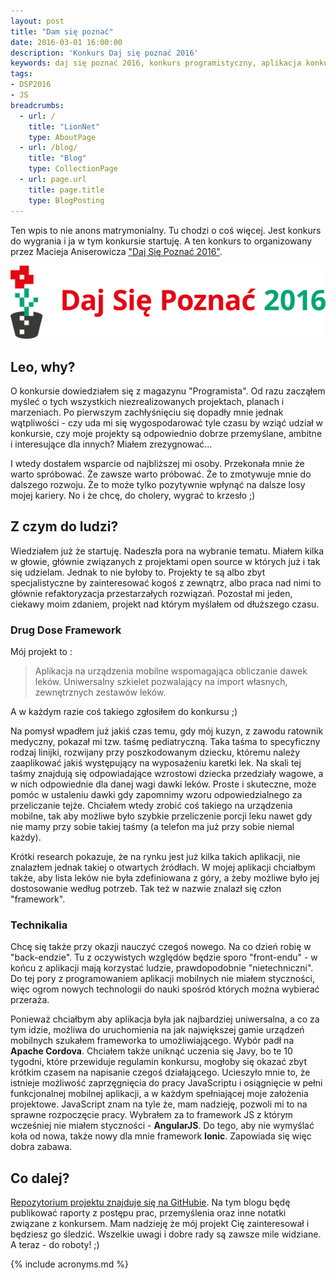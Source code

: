 ```yaml
---
layout: post
title: "Dam się poznać"
date: 2016-03-01 16:00:00
description: 'Konkurs Daj się poznać 2016'
keywords: daj się poznać 2016, konkurs programistyczny, aplikacja konkursowa, drug dose framework, aplikacja mobilna, pas pediatryczny, dawkowanie leków
tags:
- DSP2016
- JS
breadcrumbs:
  - url: /
    title: "LionNet"
    type: AboutPage
  - url: /blog/
    title: "Blog"
    type: CollectionPage
  - url: page.url
    title: page.title
    type: BlogPosting
---
```


Ten wpis to nie anons matrymonialny. Tu chodzi o coś więcej. Jest konkurs do 
wygrania i ja w tym konkursie startuję. A ten konkurs to organizowany przez 
Macieja Aniserowicza ["Daj Się Poznać 2016"](http://www.maciejaniserowicz.com/daj-sie-poznac/).

<img src="/assets/img/DSP2016/DSP2016-logo-RGB-color-1.png" alt="Daj Się Poznać 2016" title="Daj Się Poznać 2016"/>

## Leo, why?

O konkursie dowiedziałem się z magazynu "Programista". Od razu zacząłem myśleć
o tych wszystkich niezrealizowanych projektach, planach i marzeniach. Po pierwszym
zachłyśnięciu się dopadły mnie jednak wątpliwości - czy uda mi się wygospodarować
tyle czasu by wziąć udział w konkursie, czy moje projekty są odpowiednio dobrze 
przemyślane, ambitne i interesujące dla innych? Miałem zrezygnować...

I wtedy dostałem wsparcie od najbliższej mi osoby. Przekonała mnie że warto 
spróbować. Że zawsze warto próbować. Że to zmotywuje mnie do dalszego rozwoju. 
Że to może tylko pozytywnie wpłynąć na dalsze losy mojej kariery. No i że chcę, 
do cholery, wygrać to krzesło ;)

## Z czym do ludzi?

Wiedziałem już że startuję. Nadeszła pora na wybranie tematu. Miałem kilka w głowie,
głównie związanych z projektami open source w których już i tak się udzielam.
Jednak to nie byłoby to. Projekty te są albo zbyt specjalistyczne by zainteresować
kogoś z zewnątrz, albo praca nad nimi to głównie refaktoryzacja przestarzałych
rozwiązań. Pozostał mi jeden, ciekawy moim zdaniem, projekt nad którym myślałem
od dłuższego czasu.

### Drug Dose Framework

Mój projekt to :

> Aplikacja na urządzenia mobilne wspomagająca obliczanie dawek leków. 
Uniwersalny szkielet pozwalający na import własnych, zewnętrznych zestawów leków.

A w każdym razie coś takiego zgłosiłem do konkursu ;)

Na pomysł wpadłem już jakiś czas temu, gdy mój kuzyn, z zawodu ratownik medyczny,
pokazał mi tzw. taśmę pediatryczną. Taka taśma to specyficzny rodzaj linijki,
rozwijany przy poszkodowanym dziecku, któremu należy zaaplikować jakiś występujący
na wyposażeniu karetki lek. Na skali tej taśmy znajdują się odpowiadające wzrostowi
dziecka przedziały wagowe, a w nich odpowiednie dla danej wagi dawki leków.
Proste i skuteczne, może pomóc w ustaleniu dawki gdy zapomnimy wzoru odpowiedzialnego
za przeliczanie tejże. Chciałem wtedy zrobić coś takiego na urządzenia mobilne,
tak aby możliwe było szybkie przeliczenie porcji leku nawet gdy nie mamy przy sobie
takiej taśmy (a telefon ma już przy sobie niemal każdy).

Krótki research pokazuje, że na rynku jest już kilka takich aplikacji, nie znalazłem
jednak takiej o otwartych źródłach. W mojej aplikacji chciałbym także, aby lista 
leków nie była zdefiniowana z góry, a żeby możliwe było jej dostosowanie według
potrzeb. Tak też w nazwie znalazł się człon "framework".

### Technikalia

Chcę się także przy okazji nauczyć czegoś nowego. Na co dzień robię w "back-endzie".
Tu z oczywistych względów będzie sporo "front-endu" - w końcu z aplikacji mają
korzystać ludzie, prawdopodobnie "nietechniczni". Do tej pory z programowaniem
aplikacji mobilnych nie miałem styczności, więc ogrom nowych technologii do nauki
spośród których można wybierać przeraża. 

Ponieważ chciałbym aby aplikacja była jak najbardziej uniwersalna, a co za tym 
idzie, możliwa do uruchomienia na jak największej gamie urządzeń mobilnych szukałem
frameworka to umożliwiającego. Wybór padł na **Apache Cordova**. Chciałem także
uniknąć uczenia się Javy, bo te 10 tygodni, które przewiduje regulamin konkursu, 
mogłoby się okazać zbyt krótkim czasem na napisanie czegoś działającego. Ucieszyło
mnie to, że istnieje możliwość zaprzęgnięcia do pracy JavaScriptu i osiągnięcie
w pełni funkcjonalnej mobilnej aplikacji, a w każdym spełniającej moje założenia
projektowe. JavaScript znam na tyle że, mam nadzieję, pozwoli mi to na sprawne
rozpoczęcie pracy. Wybrałem za to framework JS z którym wcześniej nie miałem 
styczności - **AngularJS**. Do tego, aby nie wymyślać koła od nowa, także nowy 
dla mnie framework **Ionic**. Zapowiada się więc dobra zabawa.

## Co dalej?

[Repozytorium projektu znajduje się na GitHubie](https://github.com/maciejlew/drug-dose-framework).
Na tym blogu będę publikować raporty z postępu prac, przemyślenia oraz inne notatki
związane z konkursem. Mam nadzieję że mój projekt Cię zainteresował i będziesz go 
śledzić. Wszelkie uwagi i dobre rady są zawsze mile widziane. A teraz - do roboty! ;)


{% include acronyms.md %}
